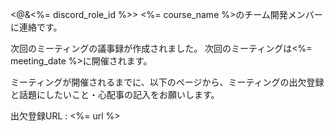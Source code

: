 <@&<%= discord_role_id %>>
<%= course_name %>のチーム開発メンバーに連絡です。

次回のミーティングの議事録が作成されました。
次回のミーティングは<%= meeting_date %>に開催されます。

ミーティングが開催されるまでに、以下のページから、ミーティングの出欠登録と話題にしたいこと・心配事の記入をお願いします。

出欠登録URL : <%= url %>
